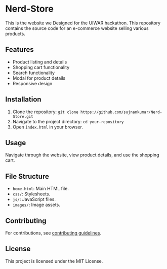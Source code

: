 # Nerd-Store
This is the website we Designed for the UIWAR hackathon.
This repository contains the source code for an e-commerce website selling various products. 

## Features

- Product listing and details
- Shopping cart functionality
- Search functionality
- Modal for product details
- Responsive design


## Installation

1. Clone the repository: `git clone https://github.com/sujnankumar/Nerd-Store.git`
2. Navigate to the project directory: `cd your-repository`
3. Open `index.html` in your browser.

## Usage

Navigate through the website, view product details, and use the shopping cart.

## File Structure

- `home.html`: Main HTML file.
- `css/`: Stylesheets.
- `js/`: JavaScript files.
- `images/`: Image assets.

## Contributing

For contributions, see [contributing guidelines](CONTRIBUTING.md).

## License

This project is licensed under the MIT License.
